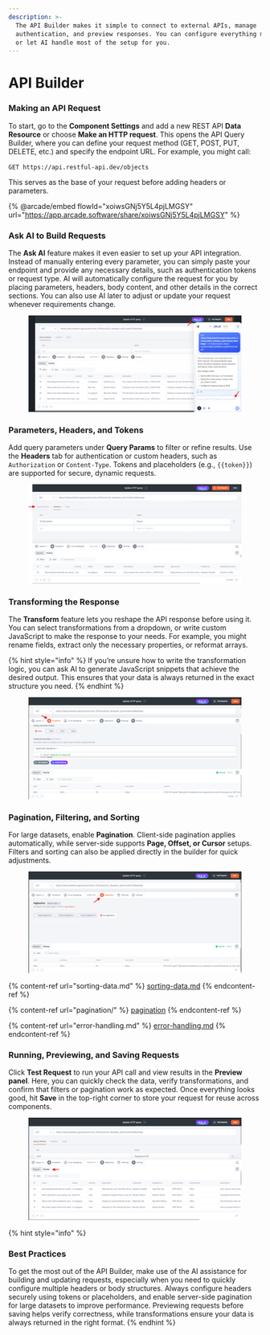 ```yaml
---
description: >-
  The API Builder makes it simple to connect to external APIs, manage
  authentication, and preview responses. You can configure everything manually
  or let AI handle most of the setup for you.
---
```


# API Builder

### Making an API Request

To start, go to the **Component Settings** and add a new REST API **Data Resource** or choose **Make an HTTP request**. This opens the API Query Builder, where you can define your request method (GET, POST, PUT, DELETE, etc.) and specify the endpoint URL. For example, you might call:

```http
GET https://api.restful-api.dev/objects
```

This serves as the base of your request before adding headers or parameters.

{% @arcade/embed flowId="xoiwsGNj5Y5L4pjLMGSY" url="https://app.arcade.software/share/xoiwsGNj5Y5L4pjLMGSY" %}

### Ask AI to Build Requests

The **Ask AI** feature makes it even easier to set up your API integration. Instead of manually entering every parameter, you can simply paste your endpoint and provide any necessary details, such as authentication tokens or request type. AI will automatically configure the request for you by placing parameters, headers, body content, and other details in the correct sections. You can also use AI later to adjust or update your request whenever requirements change.

<figure><img src="../../../.gitbook/assets/image.png" alt=""><figcaption></figcaption></figure>

### Parameters, Headers, and Tokens

Add query parameters under **Query Params** to filter or refine results. Use the **Headers** tab for authentication or custom headers, such as `Authorization` or `Content-Type`. Tokens and placeholders (e.g., `{{token}}`) are supported for secure, dynamic requests.

<figure><img src="../../../.gitbook/assets/image (1).png" alt=""><figcaption></figcaption></figure>

### Transforming the Response

The **Transform** feature lets you reshape the API response before using it. You can select transformations from a dropdown, or write custom JavaScript to make the response to your needs. For example, you might rename fields, extract only the necessary properties, or reformat arrays.&#x20;

{% hint style="info" %}
If you’re unsure how to write the transformation logic, you can ask AI to generate JavaScript snippets that achieve the desired output. This ensures that your data is always returned in the exact structure you need.
{% endhint %}

<figure><img src="../../../.gitbook/assets/image (2).png" alt=""><figcaption></figcaption></figure>

### Pagination, Filtering, and Sorting

For large datasets, enable **Pagination**. Client-side pagination applies automatically, while server-side supports **Page, Offset, or Cursor** setups. Filters and sorting can also be applied directly in the builder for quick adjustments.

<figure><img src="../../../.gitbook/assets/image (3).png" alt=""><figcaption></figcaption></figure>

{% content-ref url="sorting-data.md" %}
[sorting-data.md](sorting-data.md)
{% endcontent-ref %}

{% content-ref url="pagination/" %}
[pagination](pagination/)
{% endcontent-ref %}

{% content-ref url="error-handling.md" %}
[error-handling.md](error-handling.md)
{% endcontent-ref %}

### Running, Previewing, and Saving Requests

Click **Test Request** to run your API call and view results in the **Preview panel**. Here, you can quickly check the data, verify transformations, and confirm that filters or pagination work as expected. Once everything looks good, hit **Save** in the top-right corner to store your request for reuse across components.

<figure><img src="../../../.gitbook/assets/image (4).png" alt=""><figcaption></figcaption></figure>

{% hint style="info" %}
### Best Practices

To get the most out of the API Builder, make use of the AI assistance for building and updating requests, especially when you need to quickly configure multiple headers or body structures. Always configure headers securely using tokens or placeholders, and enable server-side pagination for large datasets to improve performance. Previewing requests before saving helps verify correctness, while transformations ensure your data is always returned in the right format.
{% endhint %}
